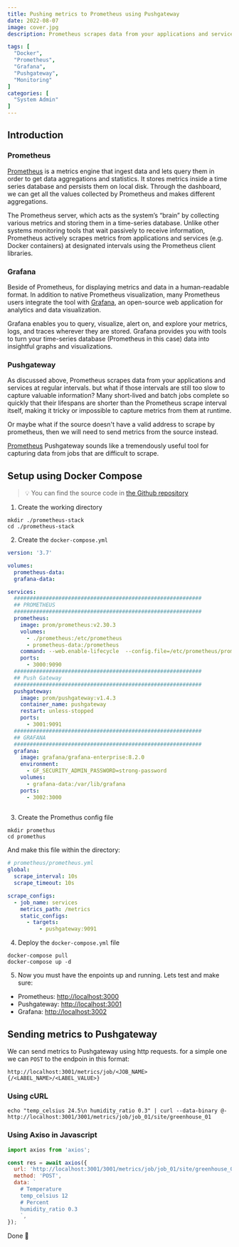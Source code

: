 ```yaml
---
title: Pushing metrics to Prometheus using Pushgateway
date: 2022-08-07
image: cover.jpg
description: Prometheus scrapes data from your applications and services at regular intervals. but what if those intervals are still too slow to capture valuable information? Or maybe what if the source doesn't have a valid address to scrape by Prometheus, then we will need to send metrics from the source instead.

tags: [
  "Docker",
  "Prometheus",
  "Grafana",
  "Pushgateway",
  "Monitoring"
]
categories: [
  "System Admin"
]
---
```


## Introduction

### Prometheus

[Prometheus](https://prometheus.io/) is a metrics engine that ingest data and lets query them in order to get data aggregations and statistics.
It stores metrics inside a time series database and persists them on local disk.
Through the dashboard, we can get all the values collected by Prometheus and makes different aggregations.

The Prometheus server, which acts as the system’s “brain” by collecting various metrics and storing them in a time-series database. Unlike other systems monitoring tools that wait passively to receive information, Prometheus actively scrapes metrics from applications and services (e.g. Docker containers) at designated intervals using the Prometheus client libraries.

### Grafana

Beside of Prometheus, for displaying metrics and data in a human-readable format. In addition to native Prometheus visualization, many Prometheus users integrate the tool with [Grafana](https://grafana.com/), an open-source web application for analytics and data visualization.

Grafana enables you to query, visualize, alert on, and explore your metrics, logs, and traces wherever they are stored. Grafana provides you with tools to turn your time-series database (Prometheus in this case) data into insightful graphs and visualizations.

### Pushgateway

As discussed above, Prometheus scrapes data from your applications and services at regular intervals. but what if those intervals are still too slow to capture valuable information? Many short-lived and batch jobs complete so quickly that their lifespans are shorter than the Prometheus scrape interval itself, making it tricky or impossible to capture metrics from them at runtime.

Or maybe what if the source doesn't have a valid address to scrape by prometheus, then we will need to send metrics from the source instead.

[Prometheus](https://github.com/prometheus/pushgateway) Pushgateway sounds like a tremendously useful tool for capturing data from jobs that are difficult to scrape.

## Setup using Docker Compose

> 💡 You can find the source code in [the Github repository](https://github.com/ziaenezhad/prometheus-stack)

1. Create the working directory

```shell
mkdir ./prometheus-stack
cd ./prometheus-stack
```

2. Create the `docker-compose.yml`

```yaml
version: '3.7'

volumes:
  prometheus-data:
  grafana-data:

services:
  ###########################################################
  ## PROMETHEUS
  ###########################################################
  prometheus:
    image: prom/prometheus:v2.30.3
    volumes:
      - ./prometheus:/etc/prometheus
      - prometheus-data:/prometheus
    command: --web.enable-lifecycle  --config.file=/etc/prometheus/prometheus.yml
    ports:
      - 3000:9090
  ###########################################################
  ## Push Gateway
  ###########################################################
  pushgateway:
    image: prom/pushgateway:v1.4.3
    container_name: pushgateway
    restart: unless-stopped
    ports:
      - 3001:9091
  ###########################################################
  ## GRAFANA
  ###########################################################
  grafana:
    image: grafana/grafana-enterprise:8.2.0
    environment:
      - GF_SECURITY_ADMIN_PASSWORD=strong-password
    volumes:
      - grafana-data:/var/lib/grafana
    ports:
      - 3002:3000
  
```

3. Create the Promethus config file

```shell
mkdir promethus
cd promethus
```

And make this file within the directory:

```yaml
# prometheus/prometheus.yml
global:
  scrape_interval: 10s
  scrape_timeout: 10s

scrape_configs:
  - job_name: services
    metrics_path: /metrics
    static_configs:
      - targets:
          - pushgateway:9091
```

4. Deploy the `docker-compose.yml` file

```shell
docker-compose pull
docker-compose up -d
```

5. Now you must have the enpoints up and running. Lets test and make sure:

* Prometheus: [http://localhost:3000](http://localhost:3000)
* Pushgateway: [http://localhost:3001](http://localhost:3001)
* Grafana: [http://localhost:3002](http://localhost:3002)

## Sending metrics to Pushgateway

We can send metrics to Pushgateway using http requests. for a simple one we can `POST` to the endpoin in this format:

```
http://localhost:3001/metrics/job/<JOB_NAME>{/<LABEL_NAME>/<LABEL_VALUE>}
```

### Using cURL

```shell
echo "temp_celsius 24.5\n humidity_ratio 0.3" | curl --data-binary @- http://localhost:3001/3001/metrics/job/job_01/site/greenhouse_01

```

### Using Axiso in Javascript

```javascript
import axios from 'axios';

const res = await axios({
  url: 'http://localhost:3001/3001/metrics/job/job_01/site/greenhouse_01',
  method: 'POST',
  data: `
    # Temperature
    temp_celsius 12
    # Percent
    humidity_ratio 0.3
    `,
});
```

Done 🙂

